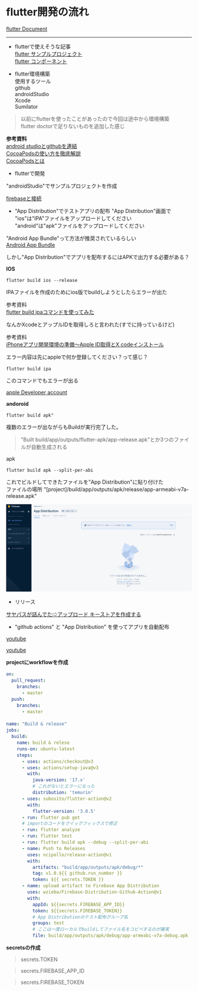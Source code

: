 # flutter開発の流れ

[flutter Document](https://docs.flutter.dev/)  

---
- flutterで使えそうな記事  
[flutter サンプルプロジェクト](https://flutter.github.io/samples/#)  
[flutter コンポーネント](https://gallery.flutter.dev/#/)  

- flutter環境構築  
使用するツール   
github  
androidStudio  
Xcode  
Sumilator  

> 以前にflutterを使ったことがあったので今回は途中から環境構築  
> flutter doctorで足りないものを追加した感じ  

**参考資料**  
[android studioとgithubを連結](https://www.mechengjp.com/%E3%80%90flutter%E3%80%91android-studio%E3%81%A8github%E3%82%92%E9%80%A3%E6%90%BA%E3%81%99%E3%82%8B%E6%96%B9%E6%B3%95/)  
[CocoaPodsの使い方を徹底解説](https://ios-docs.dev/cocoapods/)  
[CocoaPodsとは](https://guides.cocoapods.org/using/getting-started.html#installation)  

- flutterで開発

"androidStudio"でサンプルプロジェクトを作成  

[firebaseと接続](https://firebase.google.com/docs/flutter/setup?authuser=0&hl=ja&platform=ios#available-plugins)  

- "App Distribution"でテストアプリの配布
"App Distribution"画面で  
"ios"は"IPA"ファイルをアップロードしてください  
"android"は"apk"ファイルをアップロードしてください  

"Android App Bundle"って方法が推奨されているらしい  
[Android App Bundle](https://developer.android.com/platform/technology/app-bundle)

しかし"App Distribution"でアプリを配布するにはAPKで出力する必要がある？   

**IOS**  
```bush
flutter build ios --release
```
IPAファイルを作成のためにios版でbuildしようとしたらエラーが出た

参考資料  
[flutter build ipaコマンドを使ってみた](https://takamii.hatenablog.com/entry/2021/07/02/151453)

なんかXcodeとアップルIDを取得しろと言われた(すでに持っているけど)

参考資料  
[iPhoneアプリ開発環境の準備～Apple ID取得とX codeインストール](https://prokids.jp/article/iphone_pre)

エラー内容は先にappleで何か登録してください？って感じ？

```
flutter build ipa
```
このコマンドでもエラーが出る

[apple Developer account](https://developer.apple.com/account/)

**andoroid**  
```bush
flutter build apk" 
```

複数のエラーが出ながらもBuildが実行完了した。  
> "Built build/app/outputs/flutter-apk/app-release.apk"とか3つのファイルが自動生成される

apk
```bush
flutter build apk --split-per-abi
```

これでビルドしてできたファイルを"App Distribution"に貼り付けた  
ファイルの場所  "[project]/build/app/outputs/apk/release/app-armeabi-v7a-release.apk"  

<img src="app_Distribution001.png" width="600px">

- リリース  

[サヤパスが詰んでた⇨アップロード キーストアを作成する](https://docs.flutter.dev/deployment/android#signing-the-app)

- "github actions" と "App Distribution" を使ってアプリを自動配布

[youtube](https://youtu.be/BAXvzkgL15o)

[youtube](https://www.youtube.com/watch?v=9L7OfshBqX8)

**projectにworkflowを作成**
```yml
on:
  pull_request:
    branches:
      - master
  push:
    branches:
      - master

name: "Build & release"
jobs:
  build:
    name: build & relese
    runs-on: ubuntu-latest
    steps:
      - uses: actions/checkout@v3
      - uses: actions/setup-java@v3
        with:
          java-version: '17.x'
          # これがないとエラーになった
          distribution: 'temurin'
      - uses: subosito/flutter-action@v2
        with:
          flutter-version: '3.0.5'
      - run: flutter pub get 
      # importのコードをクイックフィックスで修正
      - run: flutter analyze
      - run: flutter test
      - run: flutter build apk --debug --split-per-abi
      - name: Push to Releases
        uses: ncipollo/release-action@v1
        with:
          artifacts: "build/app/outputs/apk/debug/*"
          tag: v1.0.${{ github.run_number }}
          token: ${{ secrets.TOKEN }}
      - name: upload artifact to Firebase App Distribution
        uses: wzieba/Firebase-Distribution-Github-Action@v1
        with:
          appId: ${{secrets.FIREBASE_APP_ID}}
          token: ${{secrets.FIREBASE_TOKEN}}
          # App Distributionのテスト配布グループ名
          groups: test
          # ここは一度ローカルでbuildしてファイル名をコピペするのが確実
          file: build/app/outputs/apk/debug/app-armeabi-v7a-debug.apk
```

**secretsの作成**
<!-- 自分のgithubアカウントのトークンを作成し、プロジェクトと紐付ける -->
> secrets.TOKEN 
<!-- firebaseのAndoroid用のIDを紐づける -->
> secrets.FIREBASE_APP_ID
<!-- firebaseのログイン時のトークンと紐づける -->
> secrets.FIREBASE_TOKEN


